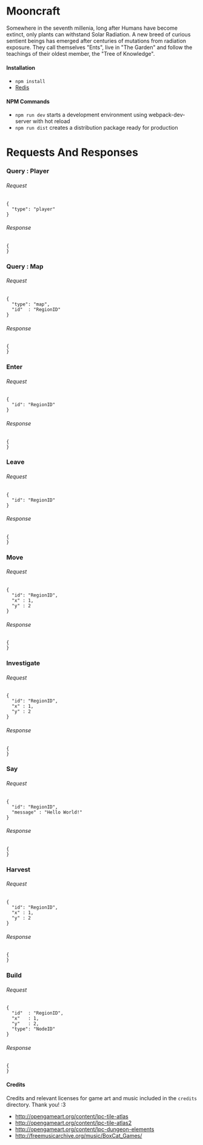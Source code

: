 # Mooncraft

Somewhere in the seventh millenia, long after Humans have become extinct, only plants can withstand Solar Radiation.
A new breed of curious sentient beings has emerged after centuries of mutations from radiation exposure.
They call themselves "Ents", live in "The Garden" and follow the teachings of their oldest member, the "Tree of Knowledge".

#### Installation

* `npm install`
* [Redis](http://redis.io/topics/quickstart)

#### NPM Commands

* `npm run dev` starts a development environment using webpack-dev-server with hot reload
* `npm run dist` creates a distribution package ready for production

# Requests And Responses

### Query : Player
###### Request
```
{
  "type": "player"
}
```
###### Response
```
{
}
```

### Query : Map
###### Request
```
{
  "type": "map",
  "id"  : "RegionID"
}
```
###### Response
```
{
}
```

### Enter
###### Request
```
{
  "id": "RegionID"
}
```
###### Response
```
{
}
```

### Leave
###### Request
```
{
  "id": "RegionID"
}
```
###### Response
```
{
}
```

### Move
###### Request
```
{
  "id": "RegionID",
  "x" : 1,
  "y" : 2
}
```
###### Response
```
{
}
```

### Investigate
###### Request
```
{
  "id": "RegionID",
  "x" : 1,
  "y" : 2
}
```
###### Response
```
{
}
```

### Say
###### Request
```
{
  "id": "RegionID",
  "message" : "Hello World!"
}
```
###### Response
```
{
}
```

### Harvest
###### Request
```
{
  "id": "RegionID",
  "x" : 1,
  "y" : 2
}
```
###### Response
```
{
}
```

### Build
###### Request
```
{
  "id"  : "RegionID",
  "x"   : 1,
  "y"   : 2,
  "type": "NodeID" 
}
```
###### Response
```
{
}
```

#### Credits

Credits and relevant licenses for game art and music included in the ```credits``` directory. Thank you! :3
* http://opengameart.org/content/lpc-tile-atlas
* http://opengameart.org/content/lpc-tile-atlas2
* http://opengameart.org/content/lpc-dungeon-elements
* http://freemusicarchive.org/music/BoxCat_Games/